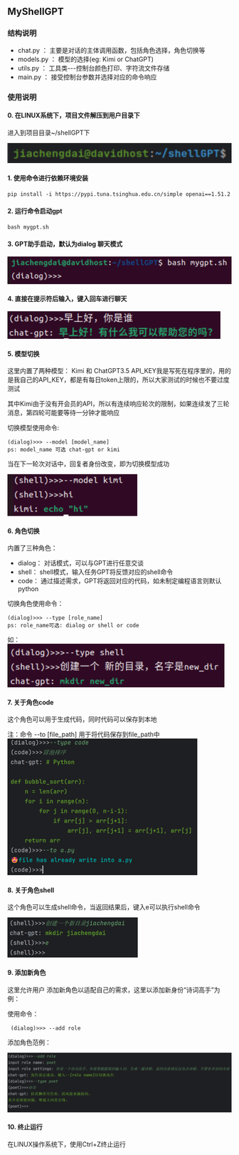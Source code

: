 ## MyShellGPT
### 结构说明
* chat.py ： 主要是对话的主体调用函数，包括角色选择，角色切换等
* models.py ： 模型的选择(eg: Kimi or ChatGPT)
* utils.py ： 工具类---控制台颜色打印、字符流文件存储
* main.py ： 接受控制台参数并选择对应的命令响应
### 使用说明
#### 0. 在LINUX系统下，项目文件解压到用户目录下

进入到项目目录~/shellGPT下

 ![img.png](imgs/img_0.png)

#### 1. 使用命令进行依赖环境安装
   ```shell
   pip install -i https://pypi.tuna.tsinghua.edu.cn/simple openai==1.51.2
   ```

#### 2. 运行命令启动gpt
   ```shell
   bash mygpt.sh
   ```

#### 3. GPT助手启动，默认为dialog 聊天模式
  <img src="imgs/img_7.png" alt="img_7.png" style="zoom: 67%;" />

#### 4. 直接在提示符后输入，键入回车进行聊天
   <img src="imgs/img_1.png" alt="img_1.png" style="zoom:67%;" />

#### 5. 模型切换

这里内置了两种模型： Kimi 和 ChatGPT3.5
API_KEY我是写死在程序里的，用的是我自己的API_KEY，都是有每日token上限的，所以大家测试的时候也不要过度测试

其中Kimi由于没有开会员的API，所以有连续响应轮次的限制，如果连续发了三轮消息，第四轮可能要等待一分钟才能响应

切换模型使用命令:

```shell
(dialog)>>> --model [model_name]
ps: model_name 可选 chat-gpt or kimi
```

当在下一轮次对话中，回复者身份改变，即为切换模型成功

 <img src="imgs/img_2.png" alt="img_2.png" style="zoom:67%;" />

#### 6. 角色切换

   内置了三种角色：
   * dialog： 对话模式，可以与GPT进行任意交谈
   * shell： shell模式，输入任务GPT将反馈对应的shell命令
   * code： 通过描述需求，GPT将返回对应的代码，如未制定编程语言则默认python

   切换角色使用命令：
   ```shell
   (dialog)>>> --type [role_name]
   ps: role_name可选: dialog or shell or code
   ```
如：
  <img src="imgs/img_3.png" alt="img_3.png" style="zoom:67%;" /> 

#### 7. 关于角色code
   这个角色可以用于生成代码，同时代码可以保存到本地

   注：命令 --to [file_path] 用于将代码保存到file_path中
    <img src="imgs/img_5.png" alt="img_5.png" style="zoom:50%;" />

#### 8. 关于角色shell
   这个角色可以生成shell命令，当返回结果后，键入e可以执行shell命令

   <img src="imgs/img_6.png" alt="img_6.png" style="zoom:50%;" />

#### 9. 添加新角色
   这里允许用户 添加新角色以适配自己的需求，这里以添加新身份“诗词高手”为例：

   使用命令：

   ```shell
    (dialog)>>> --add role
   ```
   添加角色范例： 

   <img src="imgs/img_4.png" alt="img_4.png" style="zoom:50%;" />

#### 10. 终止运行

   在LINUX操作系统下，使用Ctrl+Z终止运行